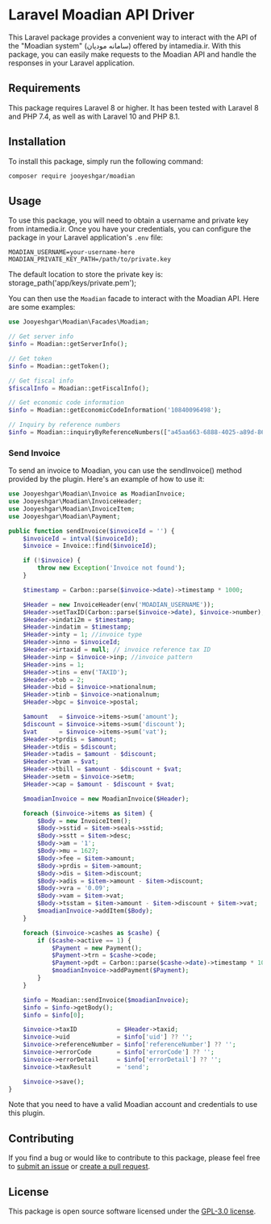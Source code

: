 # Laravel Moadian API Driver

This Laravel package provides a convenient way to interact with the API of the "Moadian system" (سامانه مودیان) offered by intamedia.ir. With this package, you can easily make requests to the Moadian API and handle the responses in your Laravel application.

## Requirements

This package requires Laravel 8 or higher. It has been tested with Laravel 8 and PHP 7.4, as well as with Laravel 10 and PHP 8.1.

## Installation

To install this package, simply run the following command:
```bash
composer require jooyeshgar/moadian
```
## Usage

To use this package, you will need to obtain a username and private key from intamedia.ir. Once you have your credentials, you can configure the package in your Laravel application's `.env` file:

```
MOADIAN_USERNAME=your-username-here
MOADIAN_PRIVATE_KEY_PATH=/path/to/private.key
```
The default location to store the private key is:
storage_path('app/keys/private.pem');

You can then use the `Moadian` facade to interact with the Moadian API. Here are some examples:

```php
use Jooyeshgar\Moadian\Facades\Moadian;

// Get server info
$info = Moadian::getServerInfo();

// Get token
$info = Moadian::getToken();

// Get fiscal info
$fiscalInfo = Moadian::getFiscalInfo();

// Get economic code information
$info = Moadian::getEconomicCodeInformation('10840096498');

// Inquiry by reference numbers
$info = Moadian::inquiryByReferenceNumbers(["a45aa663-6888-4025-a89d-86fc789672a0"]);
```

### Send Invoice

To send an invoice to Moadian, you can use the sendInvoice() method provided by the plugin. Here's an example of how to use it:

```php
use Jooyeshgar\Moadian\Invoice as MoadianInvoice;
use Jooyeshgar\Moadian\InvoiceHeader;
use Jooyeshgar\Moadian\InvoiceItem;
use Jooyeshgar\Moadian\Payment;

public function sendInvoice($invoiceId = '') {
    $invoiceId = intval($invoiceId);
    $invoice = Invoice::find($invoiceId);

    if (!$invoice) {
        throw new Exception('Invoice not found');
    }

    $timestamp = Carbon::parse($invoice->date)->timestamp * 1000;

    $Header = new InvoiceHeader(env('MOADIAN_USERNAME'));
    $Header->setTaxID(Carbon::parse($invoice->date), $invoice->number);
    $Header->indati2m = $timestamp;
    $Header->indatim = $timestamp;
    $Header->inty = 1; //invoice type
    $Header->inno = $invoiceId;
    $Header->irtaxid = null; // invoice reference tax ID
    $Header->inp = $invoice->inp; //invoice pattern
    $Header->ins = 1;
    $Header->tins = env('TAXID');
    $Header->tob = 2;
    $Header->bid = $invoice->nationalnum;
    $Header->tinb = $invoice->nationalnum;
    $Header->bpc = $invoice->postal;

    $amount   = $invoice->items->sum('amount');
    $discount = $invoice->items->sum('discount');
    $vat      = $invoice->items->sum('vat');
    $Header->tprdis = $amount;
    $Header->tdis = $discount;
    $Header->tadis = $amount - $discount;
    $Header->tvam = $vat;
    $Header->tbill = $amount - $discount + $vat;
    $Header->setm = $invoice->setm;
    $Header->cap = $amount - $discount + $vat;

    $moadianInvoice = new MoadianInvoice($Header);

    foreach ($invoice->items as $item) {
        $Body = new InvoiceItem();
        $Body->sstid = $item->seals->sstid;
        $Body->sstt = $item->desc;
        $Body->am = '1';
        $Body->mu = 1627;
        $Body->fee = $item->amount;
        $Body->prdis = $item->amount;
        $Body->dis = $item->discount;
        $Body->adis = $item->amount - $item->discount;
        $Body->vra = '0.09';
        $Body->vam = $item->vat;
        $Body->tsstam = $item->amount - $item->discount + $item->vat;
        $moadianInvoice->addItem($Body);
    }

    foreach ($invoice->cashes as $cashe) {
        if ($cashe->active == 1) {
            $Payment = new Payment();
            $Payment->trn = $cashe->code;
            $Payment->pdt = Carbon::parse($cashe->date)->timestamp * 1000;
            $moadianInvoice->addPayment($Payment);
        }
    }

    $info = Moadian::sendInvoice($moadianInvoice);
    $info = $info->getBody();
    $info = $info[0];

    $invoice->taxID           = $Header->taxid;
    $invoice->uid             = $info['uid'] ?? '';
    $invoice->referenceNumber = $info['referenceNumber'] ?? '';
    $invoice->errorCode       = $info['errorCode'] ?? '';
    $invoice->errorDetail     = $info['errorDetail'] ?? '';
    $invoice->taxResult       = 'send';

    $invoice->save();
}
```

Note that you need to have a valid Moadian account and credentials to use this plugin.


## Contributing

If you find a bug or would like to contribute to this package, please feel free to [submit an issue](https://github.com/Jooyeshgar/moadian/issues) or [create a pull request](https://github.com/Jooyeshgar/moadian/pulls).

## License

This package is open source software licensed under the [GPL-3.0 license](https://opensource.org/licenses/GPL-3.0).
